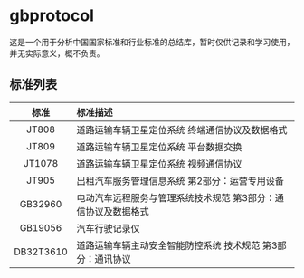 # gbprotocol
这是一个用于分析中国国家标准和行业标准的总结库，暂时仅供记录和学习使用，并无实际意义，概不负责。

## 标准列表

|   标准    | 标准描述                                                       |
| :-------: | :------------------------------------------------------------- |
|   JT808   | 道路运输车辆卫星定位系统 终端通信协议及数据格式                |
|   JT809   | 道路运输车辆卫星定位系统 平台数据交换                          |
|  JT1078   | 道路运输车辆卫星定位系统 视频通信协议                          |
|   JT905   | 出租汽车服务管理信息系统 第2部分：运营专用设备                 |
|  GB32960  | 电动汽车远程服务与管理系统技术规范 第3部分：通信协议及数据格式 |
|  GB19056  | 汽车行驶记录仪 |
| DB32T3610 | 道路运输车辆主动安全智能防控系统 技术规范 第3部分：通讯协议    |
